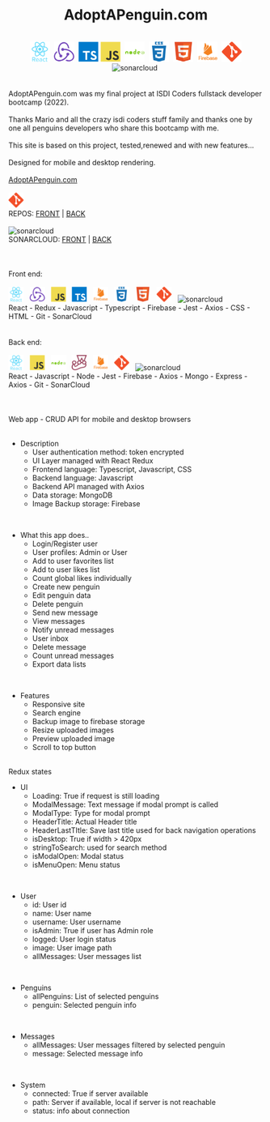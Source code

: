 <div align="center">
    <h1 className="display-none">AdoptAPenguin.com</h1> 
    <br/>
    <img src="https://github.com/devicons/devicon/blob/master/icons/react/react-original-wordmark.svg" title="React" alt="React" width="40" height="40"/>&nbsp;
    <img src="https://github.com/devicons/devicon/blob/master/icons/redux/redux-original.svg" title="Redux" alt="Redux " width="40" height="40"/>&nbsp;
    <img src="https://github.com/devicons/devicon/blob/master/icons/typescript/typescript-plain.svg" title="typescript" alt="typescript" width="40" height="40"/>
    <img src="https://github.com/devicons/devicon/blob/master/icons/javascript/javascript-original.svg" title="JavaScript" alt="JavaScript" width="40" height="40"/>&nbsp;
    <img src="https://github.com/devicons/devicon/blob/master/icons/nodejs/nodejs-plain-wordmark.svg" title="NodeJS" alt="NodeJS" width="40" height="40"/>&nbsp;
    <img src="https://github.com/devicons/devicon/blob/master/icons/css3/css3-plain-wordmark.svg"  title="CSS3" alt="CSS" width="40" height="40"/>&nbsp;
    <img src="https://github.com/devicons/devicon/blob/master/icons/html5/html5-original.svg" title="HTML5" alt="HTML" width="40" height="40"/>&nbsp;
    <img src="https://github.com/devicons/devicon/blob/master/icons/firebase/firebase-plain-wordmark.svg" title="Firebase" alt="Firebase" width="40" height="40"/>&nbsp;
    <img src="https://github.com/devicons/devicon/blob/master/icons/git/git-plain.svg" title="Git" **alt="Git" width="40" height="40"/>
    <img src="https://avatars2.githubusercontent.com/u/39168408?s=460&v=4" title="sonarcloud" alt="sonarcloud" width="40" height="40"/>&nbsp;
    <br/><br/><br/>
</div>  
<div className="message-container">
    AdoptAPenguin.com was my final project at ISDI Coders fullstack
    developer bootcamp (2022).
    <br />
    <br />
    Thanks Mario and all the crazy isdi coders stuff family and thanks one
    by one all penguins developers who share this bootcamp with me.
    <br />
    <br />
    This site is based on this project, tested,renewed and with new features...
    <br />
    <br />
    Designed for mobile and desktop rendering.
    <br />
    <br />
    <div>         
        <a href="https://adoptapenguin.netlify.app">AdoptAPenguin.com</a>
        <br />
        <br />
        <img src="https://github.com/devicons/devicon/blob/master/icons/git/git-plain.svg" title="github" alt="gitHub" width="30" height="30"/>
        <br />
        REPOS:
        <a href="https://github.com/DanielMontesP/AdoptAPenguin-Front">FRONT</a>
        |
        <a href="https://github.com/DanielMontesP/AdoptAPenguin-Back">BACK</a>
        <br />
        <br />
        <img src="https://avatars2.githubusercontent.com/u/39168408?s=460&v=4" title="sonarcloud" alt="sonarcloud" width="30" height="30"/>
        <br />
        SONARCLOUD:
        <a href="https://sonarcloud.io/summary/overall?id=DanielMontesP_AdoptAPenguin-Front">FRONT</a>
        |
        <a href="https://sonarcloud.io/summary/overall?id=DanielMontesP_AdoptAPenguin-Back">BACK</a>
    </div>
    <div>
    <br />
    <br />
    <br />
    Front end:
    <br />
    <br />        
    <img
          src="https://github.com/devicons/devicon/blob/master/icons/react/react-original-wordmark.svg"
          title="React"
          alt="React"
          width="30"
          height="30"
        />
        &nbsp;
        <img
          src="https://github.com/devicons/devicon/blob/master/icons/redux/redux-original.svg"
          title="Redux"
          alt="Redux "
          width="30"
          height="30"
        />
        &nbsp;
        <img
          src="https://github.com/devicons/devicon/blob/master/icons/javascript/javascript-original.svg"
          title="JavaScript"
          alt="JavaScript"
          width="30"
          height="30"
        />
        &nbsp;
        <img
          src="https://github.com/devicons/devicon/blob/master/icons/typescript/typescript-plain.svg"
          title="typescript"
          alt="typescript"
          width="30"
          height="30"
        />
        &nbsp;
        <img
          src="https://github.com/devicons/devicon/blob/master/icons/firebase/firebase-plain-wordmark.svg"
          title="Firebase"
          alt="Firebase"
          width="30"
          height="30"
        />
        &nbsp;
        <img
          src="https://github.com/devicons/devicon/blob/master/icons/css3/css3-plain-wordmark.svg"
          title="CSS3"
          alt="CSS"
          width="30"
          height="30"
        />
        &nbsp;
        <img
          src="https://github.com/devicons/devicon/blob/master/icons/html5/html5-original.svg"
          title="HTML5"
          alt="HTML"
          width="30"
          height="30"
        />
        &nbsp;
        <img
          src="https://github.com/devicons/devicon/blob/master/icons/git/git-plain.svg"
          title="Git"
          alt="Git"
          width="30"
          height="30"
        />
        &nbsp;
         <img
            src="https://avatars2.githubusercontent.com/u/39168408?s=460&v=4"
            title="sonarcloud"
            alt="sonarcloud"
            width="30"
            height="30"
          />
        <br />
        React - Redux - Javascript - Typescript - Firebase - Jest - Axios - CSS - HTML - Git - SonarCloud
        <br />
        <br />
        <br />
        Back end:
        <br />        
        <br />
        <img
          src="https://github.com/devicons/devicon/blob/master/icons/react/react-original-wordmark.svg"
          title="React"
          alt="React"
          width="30"
          height="30"
        />
        &nbsp;
        <img
          src="https://github.com/devicons/devicon/blob/master/icons/javascript/javascript-original.svg"
          title="JavaScript"
          alt="JavaScript"
          width="30"
          height="30"
        />
        &nbsp;
        <img
          src="https://github.com/devicons/devicon/blob/master/icons/nodejs/nodejs-plain-wordmark.svg"
          title="NodeJS"
          alt="NodeJS"
          width="30"
          height="30"
        />
        &nbsp;
        <img
          src="https://github.com/devicons/devicon/blob/master/icons/jest/jest-plain.svg"
          title="jest"
          alt="jest"
          width="30"
          height="30"
        />
        &nbsp;
        <img
          src="https://github.com/devicons/devicon/blob/master/icons/firebase/firebase-plain-wordmark.svg"
          title="Firebase"
          alt="Firebase"
          width="30"
          height="30"
        />
        &nbsp;
        <img
          src="https://github.com/devicons/devicon/blob/master/icons/git/git-plain.svg"
          title="Git"
          alt="Git"
          width="30"
          height="30"
        />
        &nbsp;
         <img
            src="https://avatars2.githubusercontent.com/u/39168408?s=460&v=4"
            title="sonarcloud"
            alt="sonarcloud"
            width="30"
            height="30"
          />
          <br />
        React - Javascript - Node - Jest - Firebase - Axios - Mongo - Express - Axios - Git - SonarCloud
      </div>
      </br>
      </br>
      </br>
      <div className="features-container">     
      Web app - CRUD API for mobile and desktop browsers
      </br>
      </br>
      <ul>
        <li>Description
          <ul>
            <li>User authentication method: token encrypted</li>
            <li>UI Layer managed with React Redux</li>
            <li>Frontend language: Typescript, Javascript, CSS</li>
            <li>Backend language: Javascript</li>
            <li>Backend API managed with Axios</li>
            <li>Data storage: MongoDB</li>
            <li>Image Backup storage: Firebase</li>
          </ul>
        </li>
      </ul>
      <br/>
      <ul>
        <li>What this app does..
          <ul>
            <li>Login/Register user</li>
            <li>User profiles: Admin or User</li>
            <li>Add to user favorites list</li>
            <li>Add to user likes list</li>
            <li>Count global likes individually</li>
            <li>Create new penguin</li>
            <li>Edit penguin data</li>
            <li>Delete penguin</li>
            <li>Send new message</li>
            <li>View messages</li>
            <li>Notify unread messages</li>
            <li>User inbox</li>
            <li>Delete message</li>
            <li>Count unread messages</li>
            <li>Export data lists</li>
          </ul>
        </li>
      </ul>
     <br/>
      <ul>
        <li>Features     
          <ul>
            <li>Responsive site</li>
            <li>Search engine</li>
            <li>Backup image to firebase storage</li>
            <li>Resize uploaded images</li>
            <li>Preview uploaded image</li>
            <li>Scroll to top button</li>
          </ul>
        </li>
      </ul>
     <br/>
     Redux states
      <ul>
        <li>UI
          <ul>
            <li>Loading: True if request is still loading</li>
            <li>ModalMessage: Text message if modal prompt is called</li>
            <li>ModalType: Type for modal prompt</li>
            <li>HeaderTitle: Actual Header title</li>
            <li>HeaderLastTItle: Save last title used for back navigation operations</li>
            <li>isDesktop: True if width > 420px </li>
            <li>stringToSearch: used for search method</li>
            <li>isModalOpen: Modal status</li>
            <li>isMenuOpen: Menu status</li>
          </ul>
        </li>
      </ul>
      <br/>
      <ul>
        <li>User 
          <ul>
            <li>id: User id</li>
            <li>name: User name</li>
            <li>username: User username</li>
            <li>isAdmin: True if user has Admin role</li>
            <li>logged: User login status</li>
            <li>image: User image path</li>
            <li>allMessages: User messages list</li>
          </ul>
        </li >
      </ul>
    <br/>
    <ul>
      <li>Penguins 
        <ul>
          <li>allPenguins: List of selected penguins</li>
          <li>penguin: Selected penguin info</li>    
        </ul>
      </li>
    </ul>
    <br/>
    <ul>
      <li>Messages 
        <ul>
          <li>allMessages: User messages filtered by selected penguin</li>
          <li>message: Selected message info</li>    
        </ul>
      </li>
    </ul>
    <br/>
    <ul>
      <li>System 
        <ul>
            <li>connected: True if server available</li>
            <li>path: Server if available, local if server is not reachable</li>
            <li>status: info about connection</li>
        </ul>      
      </li>
    </ul>
</div>

